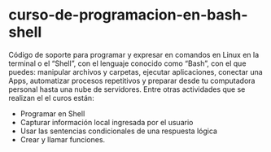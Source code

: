 # curso-de-programacion-en-bash-shell
Código de soporte para programar y expresar en comandos en Linux en la terminal o el “Shell”, con el lenguaje conocido como “Bash”, con el que puedes: manipular archivos y carpetas, ejecutar aplicaciones, conectar una Apps, automatizar procesos repetitivos y preparar desde tu computadora personal hasta una nube de servidores. Entre otras actividades que se realizan el el curos están:

- Programar en Shell 
- Capturar información local ingresada por el usuario 
- Usar las sentencias condicionales de una respuesta lógica 
- Crear y llamar funciones.
